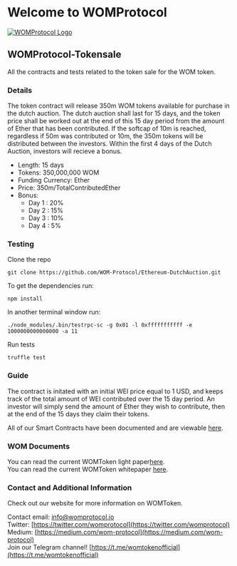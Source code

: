 # Welcome to WOMProtocol

 [![WOMProtocol Logo](https://womprotocol.io/svg/WOM_LOGO.svg)](https://womprotocol.io/)

## WOMProtocol-Tokensale

All the contracts and tests related to the token sale for the WOM token.

### Details

The token contract will release 350m WOM tokens available for purchase in the dutch auction. The dutch auction shall last for 15 days, and the token price shall be worked out at the end of this 15 day period from the amount of Ether that has been contributed. If the softcap of 10m is reached, regardless if 50m was contributed or 10m, the 350m tokens will be distributed between the investors. Within the first 4 days of the Dutch Auction, investors will recieve a bonus.

* Length: 15 days
* Tokens: 350,000,000 WOM
* Funding Currency: Ether
* Price: 350m/TotalContributedEther
* Bonus:
  * Day 1 : 20%
  * Day 2 : 15%
  * Day 3 : 10%
  * Day 4 : 5%

### Testing

Clone the repo

```text
git clone https://github.com/WOM-Protocol/Ethereum-DutchAuction.git
```

To get the dependencies run:

```text
npm install
```

In another terminal window run:

```text
./node_modules/.bin/testrpc-sc -g 0x01 -l 0xfffffffffff -e 1000000000000000 -a 11
```

Run tests

```text
truffle test
```

### Guide

The contract is initated with an initial WEI price equal to 1 USD, and keeps track of the total amount of WEI contributed over the 15 day period. An investor will simply send the amount of Ether they wish to contribute, then at the end of the 15 days they claim their tokens.

All of our Smart Contracts have been documented and are viewable [here](https://connorblockchain.gitbook.io/wom-dutchauction/).

### WOM Documents

You can read the current WOMToken light paper[here](https://womprotocol.io/pdf/wom-lightpaper.pdf).  
You can read the current WOMToken whitepaper [here](https://womprotocol.io/pdf/wom-whitepaper.pdf).

### Contact and Additional Information

Check out our website for more information on WOMToken.

Contact email: [info@womprotocol.io](https://github.com/WOM-Protocol/Ethereum-DutchAuction/tree/a58c0c3156e6bad5655f9dc91d504d7fb2e295bf/info@womprotocol.io)  
Twitter: [https://twitter.com/womprotocol](https://twitter.com/womprotocol)  
Medium: [https://medium.com/wom-protocol](https://medium.com/wom-protocol)  
Join our Telegram channel! [https://t.me/womtokenofficial](https://t.me/womtokenofficial)

